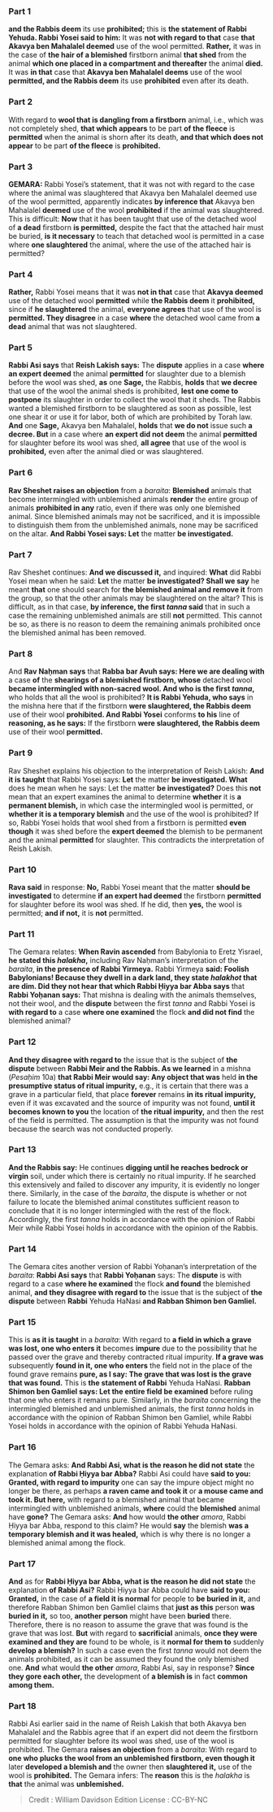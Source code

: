 
### Part 1
<b>and the Rabbis deem</b> its use <b>prohibited;</b> this is <b>the statement of Rabbi Yehuda. Rabbi Yosei said to him:</b> It was <b>not with regard to that</b> case <b>that Akavya ben Mahalalel deemed</b> use of the wool permitted. <b>Rather,</b> it was in the case of <b>the hair of a blemished</b> firstborn animal <b>that shed</b> from the animal <b>which one placed in a compartment and thereafter</b> the animal <b>died.</b> It was <b>in that</b> case that <b>Akavya ben Mahalalel deems</b> use of the wool <b>permitted, and the Rabbis deem</b> its use <b>prohibited</b> even after its death.

### Part 2
With regard to <b>wool that is dangling from a firstborn</b> animal, i.e., which was not completely shed, <b>that which appears</b> to be part <b>of the fleece</b> is <b>permitted</b> when the animal is shorn after its death, <b>and that which does not appear</b> to be part <b>of the fleece</b> is <b>prohibited.</b>

### Part 3
<strong>GEMARA:</strong> Rabbi Yosei’s statement, that it was not with regard to the case where the animal was slaughtered that Akavya ben Mahalalel deemed use of the wool permitted, apparently indicates <b>by inference that</b> Akavya ben Mahalalel <b>deemed</b> use of the wool <b>prohibited</b> if the animal was slaughtered. This is difficult: <b>Now</b> that it has been taught that use of the detached wool of <b>a dead</b> firstborn <b>is permitted,</b> despite the fact that the attached hair must be buried, <b>is it necessary</b> to teach that detached wool is permitted in a case where <b>one slaughtered</b> the animal, where the use of the attached hair is permitted?

### Part 4
<b>Rather,</b> Rabbi Yosei means that it was <b>not in that</b> case that <b>Akavya deemed</b> use of the detached wool <b>permitted</b> while <b>the Rabbis deem</b> it <b>prohibited,</b> since if <b>he slaughtered</b> the animal, <b>everyone agrees</b> that use of the wool is <b>permitted. They disagree</b> in a case <b>where</b> the detached wool came from <b>a dead</b> animal that was not slaughtered.

### Part 5
<b>Rabbi Asi says</b> that <b>Reish Lakish says:</b> The <b>dispute</b> applies in a case <b>where an expert deemed</b> the animal <b>permitted</b> for slaughter due to a blemish before the wool was shed, <b>as</b> one <b>Sage,</b> the Rabbis, <b>holds</b> that <b>we decree</b> that use of the wool the animal sheds is prohibited, <b>lest one come to postpone</b> its slaughter in order to collect the wool that it sheds. The Rabbis wanted a blemished firstborn to be slaughtered as soon as possible, lest one shear it or use it for labor, both of which are prohibited by Torah law. <b>And</b> one <b>Sage,</b> Akavya ben Mahalalel, <b>holds</b> that <b>we do not</b> issue such <b>a decree. But</b> in a case where <b>an expert did not deem</b> the animal <b>permitted</b> for slaughter before its wool was shed, <b>all agree</b> that use of the wool is <b>prohibited,</b> even after the animal died or was slaughtered.

### Part 6
<b>Rav Sheshet raises an objection</b> from a <i>baraita</i>: <b>Blemished</b> animals that become intermingled with unblemished animals <b>render</b> the entire group of animals <b>prohibited in any</b> ratio, even if there was only one blemished animal. Since blemished animals may not be sacrificed, and it is impossible to distinguish them from the unblemished animals, none may be sacrificed on the altar. <b>And Rabbi Yosei says: Let</b> the matter <b>be investigated.</b>

### Part 7
Rav Sheshet continues: <b>And we discussed it,</b> and inquired: <b>What</b> did Rabbi Yosei mean when he said: <b>Let</b> the matter <b>be investigated? Shall we say</b> he meant <b>that</b> one should search for <b>the blemished animal and remove it</b> from the group, so that the other animals may be slaughtered on the altar? This is difficult, as in that case, <b>by inference, the first <i>tanna</i> said</b> that in such a case the remaining unblemished animals are still <b>not</b> permitted. This cannot be so, as there is no reason to deem the remaining animals prohibited once the blemished animal has been removed.

### Part 8
And <b>Rav Naḥman says</b> that <b>Rabba bar Avuh says: Here we are dealing with</b> a case <b>of</b> the <b>shearings of a blemished firstborn, whose</b> detached wool <b>became intermingled with non-sacred wool. And who is the first <i>tanna</i>,</b> who holds that all the wool is prohibited? <b>It is Rabbi Yehuda, who says</b> in the mishna here that if the firstborn <b>were slaughtered, the Rabbis deem</b> use of their wool <b>prohibited. And Rabbi Yosei</b> conforms <b>to his</b> line of <b>reasoning, as he says:</b> If the firstborn <b>were slaughtered, the Rabbis deem</b> use of their wool <b>permitted.</b>

### Part 9
Rav Sheshet explains his objection to the interpretation of Reish Lakish: <b>And it is taught</b> that Rabbi Yosei says: <b>Let</b> the matter <b>be investigated. What</b> does he mean when he says: Let the matter <b>be investigated?</b> Does this <b>not</b> mean that an expert examines the animal to determine <b>whether</b> it is <b>a permanent blemish,</b> in which case the intermingled wool is permitted, or <b>whether it is a temporary blemish</b> and the use of the wool is prohibited? If so, Rabbi Yosei holds that wool shed from a firstborn is permitted <b>even though</b> it was shed before the <b>expert deemed</b> the blemish to be permanent and the animal <b>permitted</b> for slaughter. This contradicts the interpretation of Reish Lakish.

### Part 10
<b>Rava said</b> in response: <b>No,</b> Rabbi Yosei meant that the matter <b>should be investigated</b> to determine <b>if an expert had deemed</b> the firstborn <b>permitted</b> for slaughter before its wool was shed. If he did, then <b>yes,</b> the wool is permitted; <b>and if not,</b> it is <b>not</b> permitted.

### Part 11
The Gemara relates: <b>When Ravin ascended</b> from Babylonia to Eretz Yisrael, <b>he stated this <i>halakha</i>,</b> including Rav Naḥman’s interpretation of the <i>baraita</i>, <b>in the presence of Rabbi Yirmeya.</b> Rabbi Yirmeya <b>said: Foolish Babylonians! Because they dwell in a dark land, they state <i>halakhot</i> that are dim. Did they not hear that which Rabbi Ḥiyya bar Abba says</b> that <b>Rabbi Yoḥanan says:</b> That mishna is dealing with the animals themselves, not their wool, and the <b>dispute</b> between the first <i>tanna</i> and Rabbi Yosei is <b>with regard to</b> a case <b>where one examined</b> the flock <b>and did not find</b> the blemished animal?

### Part 12
<b>And they disagree with regard to</b> the issue that is the subject of <b>the dispute</b> between <b>Rabbi Meir and the Rabbis. As we learned</b> in a mishna (<i>Pesaḥim</i> 10a) <b>that Rabbi Meir would say: Any object that was</b> held <b>in the presumptive status of ritual impurity,</b> e.g., it is certain that there was a grave in a particular field, that place <b>forever</b> remains <b>in its ritual impurity,</b> even if it was excavated and the source of impurity was not found, <b>until it becomes known to you</b> the location of <b>the ritual impurity,</b> and then the rest of the field is permitted. The assumption is that the impurity was not found because the search was not conducted properly.

### Part 13
<b>And the Rabbis say:</b> He continues <b>digging until he reaches bedrock or virgin</b> soil, under which there is certainly no ritual impurity. If he searched this extensively and failed to discover any impurity, it is evidently no longer there. Similarly, in the case of the <i>baraita</i>, the dispute is whether or not failure to locate the blemished animal constitutes sufficient reason to conclude that it is no longer intermingled with the rest of the flock. Accordingly, the first <i>tanna</i> holds in accordance with the opinion of Rabbi Meir while Rabbi Yosei holds in accordance with the opinion of the Rabbis.

### Part 14
The Gemara cites another version of Rabbi Yoḥanan’s interpretation of the <i>baraita</i>: <b>Rabbi Asi says</b> that <b>Rabbi Yoḥanan</b> says: The <b>dispute</b> is with regard to a case <b>where he examined</b> the flock <b>and found</b> the blemished animal, <b>and they disagree with regard to</b> the issue that is the subject of <b>the dispute</b> between <b>Rabbi</b> Yehuda HaNasi <b>and Rabban Shimon ben Gamliel.</b>

### Part 15
This is <b>as it is taught</b> in a <i>baraita</i>: With regard to <b>a field in which a grave was lost, one who enters it</b> becomes <b>impure</b> due to the possibility that he passed over the grave and thereby contracted ritual impurity. <b>If a grave was</b> subsequently <b>found in it, one who enters</b> the field not in the place of the found grave remains <b>pure, as I say: The grave that was lost is the grave that was found.</b> This is <b>the statement of Rabbi</b> Yehuda HaNasi. <b>Rabban Shimon ben Gamliel says: Let the entire field be examined</b> before ruling that one who enters it remains pure. Similarly, in the <i>baraita</i> concerning the intermingled blemished and unblemished animals, the first <i>tanna</i> holds in accordance with the opinion of Rabban Shimon ben Gamliel, while Rabbi Yosei holds in accordance with the opinion of Rabbi Yehuda HaNasi.

### Part 16
The Gemara asks: <b>And Rabbi Asi, what is the reason he did not state</b> the explanation <b>of Rabbi Ḥiyya bar Abba?</b> Rabbi Asi could have <b>said to you: Granted, with regard to impurity</b> one can say the impure object might no longer be there, as perhaps <b>a raven came and took it</b> or <b>a mouse came and took it. But here,</b> with regard to a blemished animal that became intermingled with unblemished animals, <b>where</b> could the <b>blemished</b> animal have <b>gone?</b> The Gemara asks: <b>And</b> how would <b>the other</b> <i>amora</i>, Rabbi Ḥiyya bar Abba, respond to this claim? He would <b>say</b> the blemish <b>was a temporary blemish and it was healed,</b> which is why there is no longer a blemished animal among the flock.

### Part 17
<b>And</b> as for <b>Rabbi Ḥiyya bar Abba, what is the reason he did not state</b> the explanation <b>of Rabbi Asi?</b> Rabbi Ḥiyya bar Abba could have <b>said to you: Granted,</b> in the case of <b>a field it is normal</b> for people to <b>be buried in it,</b> and therefore Rabban Shimon ben Gamliel claims that <b>just as this</b> person <b>was buried in it,</b> so too, <b>another person</b> might have been <b>buried</b> there. Therefore, there is no reason to assume the grave that was found is the grave that was lost. <b>But</b> with regard to <b>sacrificial</b> animals, <b>once they were examined and they are</b> found to be whole, is it <b>normal for them to</b> suddenly <b>develop a blemish?</b> In such a case even the first <i>tanna</i> would not deem the animals prohibited, as it can be assumed they found the only blemished one. <b>And</b> what would <b>the other</b> <i>amora</i>, Rabbi Asi, say in response? <b>Since they gore each other,</b> the development of <b>a blemish is</b> in fact <b>common among them.</b>

### Part 18
Rabbi Asi earlier said in the name of Reish Lakish that both Akavya ben Mahalalel and the Rabbis agree that if an expert did not deem the firstborn permitted for slaughter before its wool was shed, use of the wool is prohibited. The Gemara <b>raises an objection</b> from a <i>baraita</i>: With regard to <b>one who plucks the wool from an unblemished firstborn, even though it</b> later <b>developed a blemish and</b> the owner then <b>slaughtered it,</b> use of the wool is <b>prohibited.</b> The Gemara infers: The <b>reason</b> this is the <i>halakha</i> is <b>that</b> the animal was <b>unblemished.</b>

>Credit : William Davidson Edition
>License : CC-BY-NC